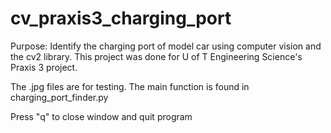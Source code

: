 # cv_praxis3_charging_port
Purpose: Identify the charging port of model car using computer vision and the cv2 library. This project was done for U of T Engineering Science's Praxis 3 project.

The .jpg files are for testing. The main function is found in charging_port_finder.py

Press "q" to close window and quit program
